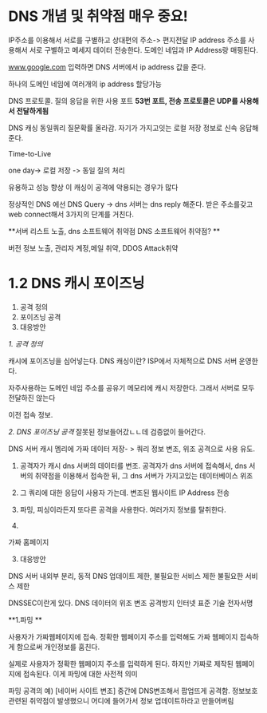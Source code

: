 DNS 개념 및 취약점 매우 중요!
===

IP주소를 이용해서 서로를 구별하고 상대편의 주소-> 편지전달
IP address 주소를 사용해서 서로 구별하고 메세지 데이터 전송한다.
도메인 네임과 IP Address랑 매핑된다.

www.google.com 입력하면 DNS 서버에서 ip address 값을 준다.

하나의 도메인 네임에 여러개의 ip address 할당가능

DNS 프로토콜. 질의 응답을 위한 사용 포트
**53번 포트, 전송 프로토콜은 UDP를 사용해서 전달하게됨**

DNS 캐싱
동일쿼리 질문확률 올라감. 자기가 가지고잇는 로컬 저장 정보로 신속 응답해준다.

Time-to-Live

one day-> 로컬 저장 -> 동일 질의 처리

유용하고 성능 향상
이 캐싱이 공격에 악용되는 경우가 많다

정상적인 DNS 에선 DNS Query -> dns 서버는 dns reply 해준다. 
받은 주소를갖고 web connect해서 3가지의 단계를 거친다.

**서버 리스트 노출, dns 소프트웨어 취약점
DNS 소프트웨어 취약점? **

버전 정보 노출, 관리자 계정,메일 취약, DDOS Attack취약


1.2 DNS 캐시 포이즈닝
==
1. 공격 정의
2. 포이즈닝 공격
3. 대응방안

*1. 공격 정의*

캐시에 포이즈닝을 심어넣는다. DNS 캐싱이란? ISP에서 자체적으로 DNS 서버 운영한다.

자주사용하는 도메인 네임 주소를 공유기 메모리에 캐시 저장한다.
그래서 서버로 모두 전달하진 않는다

이전 접속 정보.

*2. DNS 포이즈닝 공격*
잘못된 정보들어갔ㄴㄴ데 검증없이 들어간다.

DNS 서버 캐시 멤리에 가짜 데이터 저장- > 쿼리 정보 변조, 위조 공격으로 사용 유도.

1. 공격자가 캐시 dns 서버의 데이터를 변조. 
공격자가 dns 서버에 접속해서, dns 서버의 취약점을 이용해서 접속한 뒤, 그 dns 서버가 가지고있는 데이터베이스 위조

2. 그 쿼리에 대한 응답이 사용자 가는데. 변조된 웹사이트 IP Address 전송
3. 파밍, 피싱이라든지 또다른 공격을 사용한다. 여러가지 정보를 탈취한다.
4. 
가짜 홈페이지 

3. 대응방안

DNS 서버 내외부 분리, 동적 DNS 업데이트 제한, 불필요한 서비스 제한
불필요한 서비스 제한

DNSSEC이란게 있다. DNS 데이터의 위조 변조 공격방지 인터넷 표준 기술 전자서명


**1.파밍 **

사용자가 가짜웹페이지에 접속. 정확한 웹페이지 주소를 입력해도 가짜 웹페이지 접속하게 함으로써 
개인정보를 훔친다.

실제로 사용자가 정확한 웹페이지 주소를 입력하게 된다. 하지만 가짜로 제작된 웹페이지에 접속된다. 이게 파밍에 대한 사전적 의미


파밍 공격의 예) [네이버 사이트 변조]
중간에 DNS변조해서 팝업뜨게 공격함. 정보보호 관련된 취약점이 발생했으니 어디에 들어가서 정보 업데이트하라고 만들어버림
